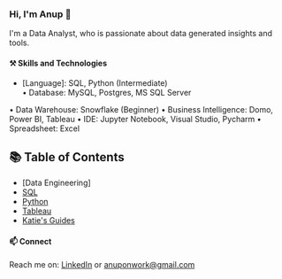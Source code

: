 
### Hi, I'm Anup 👋

I'm a Data Analyst, who is passionate about data generated insights and tools.

#### ⚒️ Skills and Technologies

- [Language]: SQL, Python (Intermediate)		
• Database: MySQL, Postgres, MS SQL Server

• Data Warehouse: Snowflake (Beginner)
• Business Intelligence: Domo, Power BI, Tableau
• IDE: Jupyter Notebook, Visual Studio, Pycharm
• Spreadsheet: Excel

## 📚 Table of Contents
- [Data Engineering]
- [SQL](#sql)
- [Python](#python)
- [Tableau](#tableau)
- [Katie's Guides](#katies-guides)

#### 📫 Connect 
Reach me on: <a href="https://www.linkedin.com/in/anup-meshram/">LinkedIn</a> or anuponwork@gmail.com
